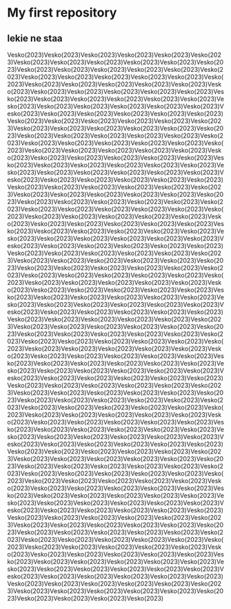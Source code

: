 # My first repository
## lekie ne staa
Vesko(2023)Vesko(2023)Vesko(2023)Vesko(2023)Vesko(2023)Vesko(2023)Vesko(2023)Vesko(2023)Vesko(2023)Vesko(2023)Vesko(2023)Vesko(2023)Vesko(2023)Vesko(2023)Vesko(2023)Vesko(2023)Vesko(2023)Vesko(2023)Vesko(2023)Vesko(2023)Vesko(2023)Vesko(2023)Vesko(2023)Vesko(2023)Vesko(2023)Vesko(2023)Vesko(2023)Vesko(2023)Vesko(2023)Vesko(2023)Vesko(2023)Vesko(2023)Vesko(2023)Vesko(2023)Vesko(2023)Vesko(2023)Vesko(2023)Vesko(2023)Vesko(2023)Vesko(2023)Vesko(2023)Vesko(2023)Vesko(2023)Vesko(2023)Vesko(2023)Vesko(2023)Vesko(2023)Vesko(2023)Vesko(2023)Vesko(2023)Vesko(2023)Vesko(2023)Vesko(2023)Vesko(2023)Vesko(2023)Vesko(2023)Vesko(2023)Vesko(2023)Vesko(2023)Vesko(2023)Vesko(2023)Vesko(2023)Vesko(2023)Vesko(2023)Vesko(2023)Vesko(2023)Vesko(2023)Vesko(2023)Vesko(2023)Vesko(2023)Vesko(2023)Vesko(2023)Vesko(2023)Vesko(2023)Vesko(2023)Vesko(2023)Vesko(2023)Vesko(2023)Vesko(2023)Vesko(2023)Vesko(2023)Vesko(2023)Vesko(2023)Vesko(2023)Vesko(2023)Vesko(2023)Vesko(2023)Vesko(2023)Vesko(2023)Vesko(2023)Vesko(2023)Vesko(2023)Vesko(2023)Vesko(2023)Vesko(2023)Vesko(2023)Vesko(2023)Vesko(2023)Vesko(2023)Vesko(2023)Vesko(2023)Vesko(2023)Vesko(2023)Vesko(2023)Vesko(2023)Vesko(2023)Vesko(2023)Vesko(2023)Vesko(2023)Vesko(2023)Vesko(2023)Vesko(2023)Vesko(2023)Vesko(2023)Vesko(2023)Vesko(2023)Vesko(2023)Vesko(2023)Vesko(2023)Vesko(2023)Vesko(2023)Vesko(2023)Vesko(2023)Vesko(2023)Vesko(2023)Vesko(2023)Vesko(2023)Vesko(2023)Vesko(2023)Vesko(2023)Vesko(2023)Vesko(2023)Vesko(2023)Vesko(2023)Vesko(2023)Vesko(2023)Vesko(2023)Vesko(2023)Vesko(2023)Vesko(2023)Vesko(2023)Vesko(2023)Vesko(2023)Vesko(2023)Vesko(2023)Vesko(2023)Vesko(2023)Vesko(2023)Vesko(2023)Vesko(2023)Vesko(2023)Vesko(2023)Vesko(2023)Vesko(2023)Vesko(2023)Vesko(2023)Vesko(2023)Vesko(2023)Vesko(2023)Vesko(2023)Vesko(2023)Vesko(2023)Vesko(2023)Vesko(2023)Vesko(2023)Vesko(2023)Vesko(2023)Vesko(2023)Vesko(2023)Vesko(2023)Vesko(2023)Vesko(2023)Vesko(2023)Vesko(2023)Vesko(2023)Vesko(2023)Vesko(2023)Vesko(2023)Vesko(2023)Vesko(2023)Vesko(2023)Vesko(2023)Vesko(2023)Vesko(2023)Vesko(2023)Vesko(2023)Vesko(2023)Vesko(2023)Vesko(2023)Vesko(2023)Vesko(2023)Vesko(2023)Vesko(2023)Vesko(2023)Vesko(2023)Vesko(2023)Vesko(2023)Vesko(2023)Vesko(2023)Vesko(2023)Vesko(2023)Vesko(2023)Vesko(2023)Vesko(2023)Vesko(2023)Vesko(2023)Vesko(2023)Vesko(2023)Vesko(2023)Vesko(2023)Vesko(2023)Vesko(2023)Vesko(2023)Vesko(2023)Vesko(2023)Vesko(2023)Vesko(2023)Vesko(2023)Vesko(2023)Vesko(2023)Vesko(2023)Vesko(2023)Vesko(2023)Vesko(2023)Vesko(2023)Vesko(2023)Vesko(2023)Vesko(2023)Vesko(2023)Vesko(2023)Vesko(2023)Vesko(2023)Vesko(2023)Vesko(2023)Vesko(2023)Vesko(2023)Vesko(2023)Vesko(2023)Vesko(2023)Vesko(2023)Vesko(2023)Vesko(2023)Vesko(2023)Vesko(2023)Vesko(2023)Vesko(2023)Vesko(2023)Vesko(2023)Vesko(2023)Vesko(2023)Vesko(2023)Vesko(2023)Vesko(2023)Vesko(2023)Vesko(2023)Vesko(2023)Vesko(2023)Vesko(2023)Vesko(2023)Vesko(2023)Vesko(2023)Vesko(2023)Vesko(2023)Vesko(2023)Vesko(2023)Vesko(2023)Vesko(2023)Vesko(2023)Vesko(2023)Vesko(2023)Vesko(2023)Vesko(2023)Vesko(2023)Vesko(2023)Vesko(2023)Vesko(2023)Vesko(2023)Vesko(2023)Vesko(2023)Vesko(2023)Vesko(2023)Vesko(2023)Vesko(2023)Vesko(2023)Vesko(2023)Vesko(2023)Vesko(2023)Vesko(2023)Vesko(2023)Vesko(2023)Vesko(2023)Vesko(2023)Vesko(2023)Vesko(2023)Vesko(2023)Vesko(2023)Vesko(2023)Vesko(2023)Vesko(2023)Vesko(2023)Vesko(2023)Vesko(2023)Vesko(2023)Vesko(2023)Vesko(2023)Vesko(2023)Vesko(2023)Vesko(2023)Vesko(2023)Vesko(2023)Vesko(2023)Vesko(2023)Vesko(2023)Vesko(2023)Vesko(2023)Vesko(2023)Vesko(2023)Vesko(2023)Vesko(2023)Vesko(2023)Vesko(2023)Vesko(2023)Vesko(2023)Vesko(2023)Vesko(2023)Vesko(2023)Vesko(2023)Vesko(2023)Vesko(2023)Vesko(2023)Vesko(2023)Vesko(2023)Vesko(2023)Vesko(2023)Vesko(2023)Vesko(2023)Vesko(2023)Vesko(2023)Vesko(2023)Vesko(2023)Vesko(2023)Vesko(2023)Vesko(2023)Vesko(2023)Vesko(2023)Vesko(2023)Vesko(2023)Vesko(2023)Vesko(2023)Vesko(2023)Vesko(2023)Vesko(2023)Vesko(2023)Vesko(2023)Vesko(2023)Vesko(2023)Vesko(2023)Vesko(2023)Vesko(2023)Vesko(2023)Vesko(2023)Vesko(2023)Vesko(2023)Vesko(2023)Vesko(2023)Vesko(2023)Vesko(2023)Vesko(2023)Vesko(2023)Vesko(2023)Vesko(2023)Vesko(2023)Vesko(2023)Vesko(2023)Vesko(2023)Vesko(2023)Vesko(2023)Vesko(2023)Vesko(2023)Vesko(2023)Vesko(2023)Vesko(2023)Vesko(2023)Vesko(2023)Vesko(2023)Vesko(2023)Vesko(2023)Vesko(2023)Vesko(2023)Vesko(2023)Vesko(2023)Vesko(2023)Vesko(2023)Vesko(2023)Vesko(2023)Vesko(2023)Vesko(2023)Vesko(2023)Vesko(2023)Vesko(2023)Vesko(2023)Vesko(2023)Vesko(2023)Vesko(2023)Vesko(2023)Vesko(2023)Vesko(2023)Vesko(2023)Vesko(2023)Vesko(2023)Vesko(2023)Vesko(2023)Vesko(2023)Vesko(2023)Vesko(2023)Vesko(2023)Vesko(2023)Vesko(2023)Vesko(2023)Vesko(2023)Vesko(2023)Vesko(2023)Vesko(2023)Vesko(2023)Vesko(2023)Vesko(2023)Vesko(2023)Vesko(2023)Vesko(2023)Vesko(2023)Vesko(2023)Vesko(2023)Vesko(2023)Vesko(2023)Vesko(2023)Vesko(2023)Vesko(2023)Vesko(2023)Vesko(2023)Vesko(2023)

